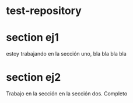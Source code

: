 # test-repository

# section ej1

estoy trabajando en la sección uno, bla bla bla bla

# section ej2

Trabajo en la sección en la sección dos. Completo

